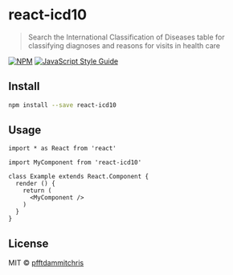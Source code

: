 # react-icd10

> Search the International Classification of Diseases table for classifying diagnoses and reasons for visits in health care

[![NPM](https://img.shields.io/npm/v/react-icd10.svg)](https://www.npmjs.com/package/react-icd10) [![JavaScript Style Guide](https://img.shields.io/badge/code_style-standard-brightgreen.svg)](https://standardjs.com)

## Install

```bash
npm install --save react-icd10
```

## Usage

```tsx
import * as React from 'react'

import MyComponent from 'react-icd10'

class Example extends React.Component {
  render () {
    return (
      <MyComponent />
    )
  }
}
```

## License

MIT © [pfftdammitchris](https://github.com/pfftdammitchris)
